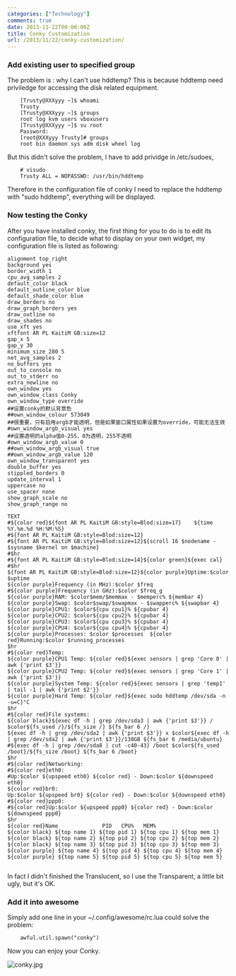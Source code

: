 ```yaml
---
categories: ["Technology"]
comments: true
date: 2013-11-22T00:00:00Z
title: Conky Customization
url: /2013/11/22/conky-customization/
---
```


### Add existing user to specified group
The problem is : why I can't use hddtemp? This is because hddtemp need priviledge for accessing the disk related equipment.     

```
	[Trusty@XXXyyy ~]$ whoami
	Trusty
	[Trusty@XXXyyy ~]$ groups
	root log kvm users vboxusers
	[Trusty@XXXyyy ~]$ su root
	Password: 
	[root@XXXyyy Trusty]# groups
	root bin daemon sys adm disk wheel log

```
But this didn't solve the problem, I have to add prividge in /etc/sudoes, 

```
	# visudo
	Trusty ALL = NOPASSWD: /usr/bin/hddtemp

```
Therefore in the configuration file of conky I need to replace the hddtemp with "sudo hddtemp", everything will be displayed. 
### Now testing the Conky
After you have installed conky, the first thing for you to do is to edit its configuration file, to decide what to display on your own widget, my configuration file is listed as following:

```
alignment top_right
background yes
border_width 1
cpu_avg_samples 2
default_color black
default_outline_color blue
default_shade_color blue
draw_borders no
draw_graph_borders yes
draw_outline no
draw_shades no
use_xft yes
xftfont AR PL KaitiM GB:size=12
gap_x 5
gap_y 30
minimum_size 280 5
net_avg_samples 2
no_buffers yes
out_to_console no
out_to_stderr no
extra_newline no
own_window yes
own_window_class Conky
own_window_type override
##设置conky的默认背景色
##own_window_colour 573049
##很重要，只有启用argb才能透明，但是如果窗口属性如果设置为override，可能无法生效
#own_window_argb_visual yes
##设置透明的alpha值0-255，0为透明，255不透明
#own_window_argb_value 0
##own_window_argb_visual true
##own_window_argb_value 120
own_window_transparent yes
double_buffer yes
stippled_borders 0
update_interval 1
uppercase no
use_spacer none
show_graph_scale no
show_graph_range no

TEXT
#${color red}${font AR PL KaitiM GB:style=Blod:size=17}    ${time %Y.%m.%d %H:%M:%S}
#${font AR PL KaitiM GB:style=Blod:size=12}
#${font AR PL KaitiM GB:style=Blod:size=12}${scroll 16 $nodename - $sysname $kernel on $machine}
#$hr
#${font AR PL KaitiM GB:style=Blod:size=14}${color green}${exec cal}
#$hr
${font AR PL KaitiM GB:style=Blod:size=12}${color purple}Uptime:$color $uptime
${color purple}Frequency (in MHz):$color $freq
#${color purple}Frequency (in GHz):$color $freq_g
${color purple}RAM: $color$mem/$memmax - $memperc% ${membar 4}
${color purple}Swap: $color$swap/$swapmax - $swapperc% ${swapbar 4}
${color purple}CPU1: $color${cpu cpu1}% ${cpubar 4}
${color purple}CPU2: $color${cpu cpu2}% ${cpubar 4}
${color purple}CPU3: $color${cpu cpu3}% ${cpubar 4}
${color purple}CPU4: $color${cpu cpu4}% ${cpubar 4}
${color purple}Processes: $color $processes  ${color red}Running:$color $running_processes
$hr
#${color red}Temp:
${color purple}CPU1 Temp: ${color red}${exec sensors | grep 'Core 0' | awk {'print $3'}}
${color purple}CPU2 Temp: ${color red}${exec sensors | grep 'Core 1' | awk {'print $3'}}
${color purple}System Temp: ${color red}${exec sensors | grep 'temp1' | tail -1 | awk {'print $2'}}
${color purple}Hard Temp: ${color red}${exec sudo hddtemp /dev/sda -n -u=C}°C
$hr
#${color red}File systems:
${color black}${exec df -h | grep /dev/sda3 | awk {'print $3'}} / $color${fs_used /}/${fs_size /} ${fs_bar 6 /}
${exec df -h | grep /dev/sda2 | awk {'print $3'}} x $color${exec df -h | grep /dev/sda2 | awk {'print $3'}}/138GB ${fs_bar 6 /media/ubuntu}
#${exec df -h | grep /dev/sda8 | cut -c40-43} /boot $color${fs_used /boot}/${fs_size /boot} ${fs_bar 6 /boot}
$hr
#${color red}Networking:
#${color red}eth0:
#Up:$color ${upspeed eth0} ${color red} - Down:$color ${downspeed eth0}
${color red}br0:
Up:$color ${upspeed br0} ${color red} - Down:$color ${downspeed eth0}
#${color red}ppp0:
#${color red}Up:$color ${upspeed ppp0} ${color red} - Down:$color ${downspeed ppp0}
$hr
${color red}Name              PID   CPU%   MEM%
${color black} ${top name 1} ${top pid 1} ${top cpu 1} ${top mem 1}
${color black} ${top name 2} ${top pid 2} ${top cpu 2} ${top mem 2}
${color black} ${top name 3} ${top pid 3} ${top cpu 3} ${top mem 3}
${color purple} ${top name 4} ${top pid 4} ${top cpu 4} ${top mem 4}
${color purple} ${top name 5} ${top pid 5} ${top cpu 5} ${top mem 5}


```
In fact I didn't finished the Translucent, so I use the Transparent, a little bit ugly, but it's OK. 
### Add it into awesome
Simply add one line in your ~/.config/awesome/rc.lua could solve the problem:

```
	awful.util.spawn("conky")

```
Now you can enjoy your Conky. 

![conky.jpg](/images/conky.jpg)

